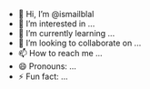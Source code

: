 - 👋 Hi, I’m @ismailblal
- 👀 I’m interested in ...
- 🌱 I’m currently learning ...
- 💞️ I’m looking to collaborate on ...
- 📫 How to reach me ...
- 😄 Pronouns: ...
- ⚡ Fun fact: ...

<!---
ismailblal/ismailblal is a ✨ special ✨ repository because its `README.md` (this file) appears on your GitHub profile.
You can click the Preview link to take a look at your changes.
--->
